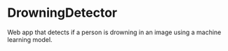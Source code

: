 # DrowningDetector
Web app that detects if a person is drowning in an image using a machine learning model.
